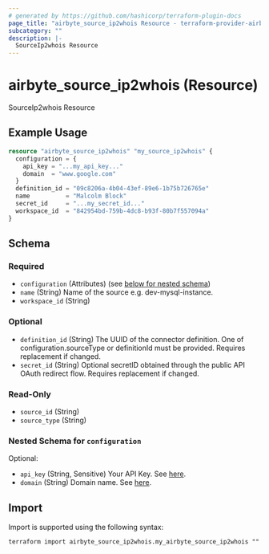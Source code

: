 ```yaml
---
# generated by https://github.com/hashicorp/terraform-plugin-docs
page_title: "airbyte_source_ip2whois Resource - terraform-provider-airbyte"
subcategory: ""
description: |-
  SourceIp2whois Resource
---
```


# airbyte_source_ip2whois (Resource)

SourceIp2whois Resource

## Example Usage

```terraform
resource "airbyte_source_ip2whois" "my_source_ip2whois" {
  configuration = {
    api_key = "...my_api_key..."
    domain  = "www.google.com"
  }
  definition_id = "09c8206a-4b04-43ef-89e6-1b75b726765e"
  name          = "Malcolm Block"
  secret_id     = "...my_secret_id..."
  workspace_id  = "842954bd-759b-4dc8-b93f-80b7f557094a"
}
```

<!-- schema generated by tfplugindocs -->
## Schema

### Required

- `configuration` (Attributes) (see [below for nested schema](#nestedatt--configuration))
- `name` (String) Name of the source e.g. dev-mysql-instance.
- `workspace_id` (String)

### Optional

- `definition_id` (String) The UUID of the connector definition. One of configuration.sourceType or definitionId must be provided. Requires replacement if changed.
- `secret_id` (String) Optional secretID obtained through the public API OAuth redirect flow. Requires replacement if changed.

### Read-Only

- `source_id` (String)
- `source_type` (String)

<a id="nestedatt--configuration"></a>
### Nested Schema for `configuration`

Optional:

- `api_key` (String, Sensitive) Your API Key. See <a href="https://www.ip2whois.com/developers-api">here</a>.
- `domain` (String) Domain name. See <a href="https://www.ip2whois.com/developers-api">here</a>.

## Import

Import is supported using the following syntax:

```shell
terraform import airbyte_source_ip2whois.my_airbyte_source_ip2whois ""
```
